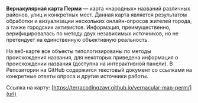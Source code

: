 **Вернакулярная карта Перми** — карта «народных» названий различных районов, улиц и конкретных мест. Данная карта является результатом обработки и визуализации нескольких онлайн-опросов жителей города, а также городских активистов. Информация, преимущественно, верифицировалась по методу двух независимых источников, но не претендует на единственную объективную реальность.

На веб-карте все объекты типологизированы по методы происхождения названия, для некоторых приведена информация о происхождении названия (доступна на интерактивной панели). В Репозитории на GitHub содержится текстовый документ со ссылками на конкретные ответы опроса и другие источники работы.

Ссылка на карту: [https://terracodingzavr.github.io/vernacular-map-perm/](url)

